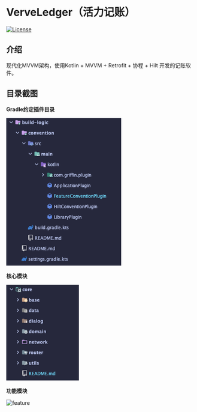 # VerveLedger（活力记账）

[![License](https://img.shields.io/badge/License-MIT-blue.svg)](LICENSE)

## 介绍

现代化MVVM架构，使用Kotlin + MVVM + Retrofit + 协程 + Hilt 开发的记账软件。

## 目录截图

**Gradle约定插件目录**

![build-logic](/images/file_build-logic.png)

**核心模块**

![core](/images/file_core.png)

**功能模块**

![feature](/images/file_feature.png)